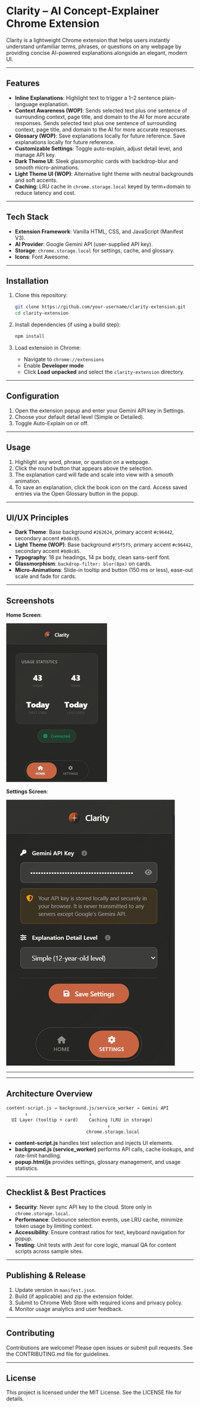 # Clarity – AI Concept-Explainer Chrome Extension

Clarity is a lightweight Chrome extension that helps users instantly understand unfamiliar terms, phrases, or questions on any webpage by providing concise AI-powered explanations alongside an elegant, modern UI.

---

## Features

* **Inline Explanations**: Highlight text to trigger a 1–2 sentence plain-language explanation.
* **Context Awareness (WOP)**: Sends selected text plus one sentence of surrounding context, page title, and domain to the AI for more accurate responses. Sends selected text plus one sentence of surrounding context, page title, and domain to the AI for more accurate responses.
* **Glossary (WOP)**: Save explanations locally for future reference. Save explanations locally for future reference.
* **Customizable Settings**: Toggle auto-explain, adjust detail level, and manage API key.
* **Dark Theme UI**: Sleek glassmorphic cards with backdrop-blur and smooth micro-animations.
* **Light Theme UI (WOP)**: Alternative light theme with neutral backgrounds and soft accents.
* **Caching**: LRU cache in `chrome.storage.local` keyed by term+domain to reduce latency and cost.

---

## Tech Stack

* **Extension Framework**: Vanilla HTML, CSS, and JavaScript (Manifest V3).
* **AI Provider**: Google Gemini API (user-supplied API key).
* **Storage**: `chrome.storage.local` for settings, cache, and glossary.
* **Icons**: Font Awesome.

---

## Installation

1. Clone this repository:

   ```bash
   git clone https://github.com/your-username/clarity-extension.git
   cd clarity-extension
   ```
2. Install dependencies (if using a build step):

   ```bash
   npm install
   ```
3. Load extension in Chrome:

   * Navigate to `chrome://extensions`
   * Enable **Developer mode**
   * Click **Load unpacked** and select the `clarity-extension` directory.

---

## Configuration

1. Open the extension popup and enter your Gemini API key in Settings.
2. Choose your default detail level (Simple or Detailed).
3. Toggle Auto-Explain on or off.

---

## Usage

1. Highlight any word, phrase, or question on a webpage.
2. Click the round button that appears above the selection.
3. The explanation card will fade and scale into view with a smooth animation.
4. To save an explanation, click the book icon on the card. Access saved entries via the Open Glossary button in the popup.

---

## UI/UX Principles

* **Dark Theme**: Base background `#262624`, primary accent `#c96442`, secondary accent `#8d8c85`.
* **Light Theme (WOP)**: Base background `#f5f5f5`, primary accent `#c96442`, secondary accent `#8d8c85`.
* **Typography**: 18 px headings, 14 px body, clean sans-serif font.
* **Glassmorphism**: `backdrop-filter: blur(8px)` on cards.
* **Micro-Animations**: Slide-in tooltip and button (150 ms or less), ease-out scale and fade for cards.

---

## Screenshots

**Home Screen**:

![](images/home.png)

**Settings Screen**:

![](images/settings.png)

---

---

## Architecture Overview

```
content-script.js → background.js/service_worker → Gemini API
       ↓                       ↓
  UI Layer (tooltip + card)    Caching (LRU in storage)
                                      ↓
                              chrome.storage.local
```

* **content-script.js** handles text selection and injects UI elements.
* **background.js (service\_worker)** performs API calls, cache lookups, and rate-limit handling.
* **popup.html/js** provides settings, glossary management, and usage statistics.

---

## Checklist & Best Practices

* **Security**: Never sync API key to the cloud. Store only in `chrome.storage.local`.
* **Performance**: Debounce selection events, use LRU cache, minimize token usage by limiting context.
* **Accessibility**: Ensure contrast ratios for text, keyboard navigation for popup.
* **Testing**: Unit tests with Jest for core logic, manual QA for content scripts across sample sites.

---

## Publishing & Release

1. Update version in `manifest.json`.
2. Build (if applicable) and zip the extension folder.
3. Submit to Chrome Web Store with required icons and privacy policy.
4. Monitor usage analytics and user feedback.

---

## Contributing

Contributions are welcome! Please open issues or submit pull requests. See the CONTRIBUTING.md file for guidelines.

---

## License

This project is licensed under the MIT License. See the LICENSE file for details.
